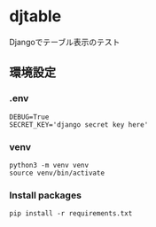 # djtable
Djangoでテーブル表示のテスト

## 環境設定
### .env
```
DEBUG=True
SECRET_KEY='django secret key here'
```
### venv
```
python3 -m venv venv
source venv/bin/activate
```
### Install packages
```
pip install -r requirements.txt
```
